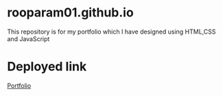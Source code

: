 # rooparam01.github.io

This repository is for my portfolio which I have designed using HTML,CSS and JavaScript

# Deployed link

[Portfolio](https://rooparam01.github.io/)
